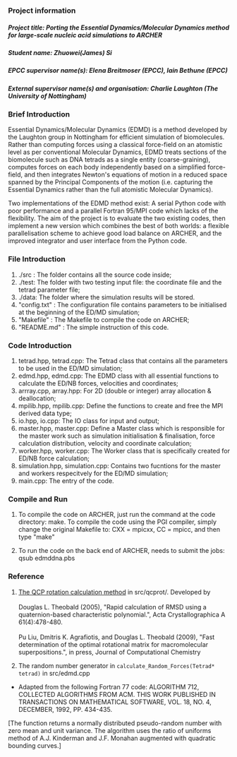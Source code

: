 ### Project information
##### Project title: Porting the Essential Dynamics/Molecular Dynamics method for large-scale nucleic acid simulations to ARCHER 
##### Student name: Zhuowei(James) Si
##### EPCC supervisor name(s): Elena Breitmoser (EPCC), Iain Bethune (EPCC)
##### External supervisor name(s) and organisation: Charlie Laughton (The University of Nottingham)

### Brief Introduction
Essential Dynamics/Molecular Dynamics (EDMD) is a method developed by the Laughton group in Nottingham for efficient simulation of biomolecules. Rather than computing forces using a classical force-field on an atomistic level as per conventional Molecular Dynamics, EDMD treats sections of the biomolecule such as DNA tetrads as a single entity (coarse-graining), computes forces on each body independently based on a simplified force-field, and then integrates Newton's equations of motion in a reduced space spanned by the Principal Components of the motion (i.e. capturing the Essential Dynamics rather than the full atomistic Molecular Dynamics).

Two implementations of the EDMD method exist: A serial Python code with poor performance and a parallel Fortran 95/MPI code which lacks of the flexibility. The aim of the project is to evaluate the two existing codes, then implement a new version which combines the best of both worlds: a flexible parallelisation scheme to achieve good load balance on ARCHER, and the improved integrator and user interface from the Python code.

### File Introduction
1. ./src : The folder contains all the source code inside;
2. ./test: The folder with two testing input file: the coordinate file and the tetrad parameter file;
3. ./data: The folder where the simulation results will be stored.
4. "config.txt" : The configuration file contains parameters to be initialised at the beginning of the ED/MD simulation;
5. "Makefile"   : The Makefile to compile the code on ARCHER;
6. "README.md"  : The simple instruction of this code.

### Code Introduction
1. tetrad.hpp, tetrad.cpp: The Tetrad class that contains all the parameters to be used in the ED/MD simulation;
2. edmd.hpp, edmd.cpp: The EDMD class with all essential functions to calculate the ED/NB forces, velocities and coordinates;
3. arrray.cpp, array.hpp: For 2D (double or integer) array allocation & deallocation;
4. mpilib.hpp, mpilib.cpp: Define the functions to create and free the MPI derived data type;
5. io.hpp, io.cpp: The IO class for input and output;
6. master.hpp, master.cpp: Define a Master class which is responsible for the master work such as simulation initialisation & finalisation, force calculation distribution, velocity and coordinate calculation;
7. worker.hpp, worker.cpp: The Worker class that is specifically created for ED/NB force calculation;
8. simulation.hpp, simulation.cpp: Contains two fucntions for the master and workers respecitvely for the ED/MD simulation;
9. main.cpp: The entry of the code.

### Compile and Run
1. To compile the code on ARCHER, just run the command at the code directory: make. To compile the code using the PGI compiler, simply change the original Makefile to: CXX = mpicxx, CC = mpicc, and then type "make"

2. To run the code on the back end of ARCHER, needs to submit the jobs: qsub edmddna.pbs

### Reference
1. [The QCP rotation calculation method](http://theobald.brandeis.edu/qcp/) in src/qcprot/. Developed by <br>  
 Douglas L. Theobald (2005), "Rapid calculation of RMSD using a quaternion-based characteristic polynomial.", Acta Crystallographica A 61(4):478-480. <br>  
 Pu Liu, Dmitris K. Agrafiotis, and Douglas L. Theobald (2009), "Fast determination of the optimal rotational matrix for macromolecular superpositions.", in press, Journal of Computational Chemistry 

2. The random number generator in `calculate_Random_Forces(Tetrad* tetrad)` in src/edmd.cpp
* Adapted from the following Fortran 77 code:
ALGORITHM 712, COLLECTED ALGORITHMS FROM ACM. THIS WORK PUBLISHED IN TRANSACTIONS ON MATHEMATICAL SOFTWARE, VOL. 18, NO. 4, DECEMBER, 1992, PP. 434-435.

[The function returns a normally distributed pseudo-random number with zero mean and unit variance.
The algorithm uses the ratio of uniforms method of A.J. Kinderman and J.F. Monahan augmented with quadratic bounding curves.]
